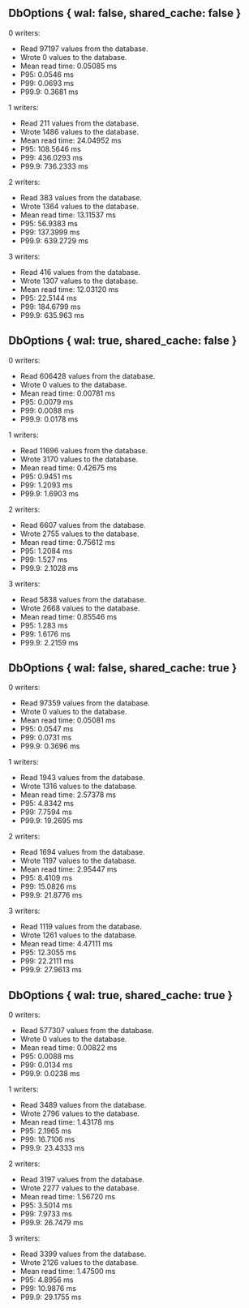 ## DbOptions { wal: false, shared_cache: false }

0 writers:
- Read 97197 values from the database.
- Wrote 0 values to the database.
- Mean read time: 0.05085 ms
- P95: 0.0546 ms
- P99: 0.0693 ms
- P99.9: 0.3681 ms

1 writers:
- Read 211 values from the database.
- Wrote 1486 values to the database.
- Mean read time: 24.04952 ms
- P95: 108.5646 ms
- P99: 436.0293 ms
- P99.9: 736.2333 ms

2 writers:
- Read 383 values from the database.
- Wrote 1364 values to the database.
- Mean read time: 13.11537 ms
- P95: 56.9383 ms
- P99: 137.3999 ms
- P99.9: 639.2729 ms

3 writers:
- Read 416 values from the database.
- Wrote 1307 values to the database.
- Mean read time: 12.03120 ms
- P95: 22.5144 ms
- P99: 184.6799 ms
- P99.9: 635.963 ms

## DbOptions { wal: true, shared_cache: false }

0 writers:
- Read 606428 values from the database.
- Wrote 0 values to the database.
- Mean read time: 0.00781 ms
- P95: 0.0079 ms
- P99: 0.0088 ms
- P99.9: 0.0178 ms

1 writers:
- Read 11696 values from the database.
- Wrote 3170 values to the database.
- Mean read time: 0.42675 ms
- P95: 0.9451 ms
- P99: 1.2093 ms
- P99.9: 1.6903 ms

2 writers:
- Read 6607 values from the database.
- Wrote 2755 values to the database.
- Mean read time: 0.75612 ms
- P95: 1.2084 ms
- P99: 1.527 ms
- P99.9: 2.1028 ms

3 writers:
- Read 5838 values from the database.
- Wrote 2668 values to the database.
- Mean read time: 0.85546 ms
- P95: 1.283 ms
- P99: 1.6176 ms
- P99.9: 2.2159 ms

## DbOptions { wal: false, shared_cache: true }

0 writers:
- Read 97359 values from the database.
- Wrote 0 values to the database.
- Mean read time: 0.05081 ms
- P95: 0.0547 ms
- P99: 0.0731 ms
- P99.9: 0.3696 ms

1 writers:
- Read 1943 values from the database.
- Wrote 1316 values to the database.
- Mean read time: 2.57378 ms
- P95: 4.8342 ms
- P99: 7.7594 ms
- P99.9: 19.2695 ms

2 writers:
- Read 1694 values from the database.
- Wrote 1197 values to the database.
- Mean read time: 2.95447 ms
- P95: 8.4109 ms
- P99: 15.0826 ms
- P99.9: 21.8776 ms

3 writers:
- Read 1119 values from the database.
- Wrote 1261 values to the database.
- Mean read time: 4.47111 ms
- P95: 12.3055 ms
- P99: 22.2111 ms
- P99.9: 27.9613 ms

## DbOptions { wal: true, shared_cache: true }

0 writers:
- Read 577307 values from the database.
- Wrote 0 values to the database.
- Mean read time: 0.00822 ms
- P95: 0.0088 ms
- P99: 0.0134 ms
- P99.9: 0.0238 ms

1 writers:
- Read 3489 values from the database.
- Wrote 2796 values to the database.
- Mean read time: 1.43178 ms
- P95: 2.1965 ms
- P99: 16.7106 ms
- P99.9: 23.4333 ms

2 writers:
- Read 3197 values from the database.
- Wrote 2277 values to the database.
- Mean read time: 1.56720 ms
- P95: 3.5014 ms
- P99: 7.9733 ms
- P99.9: 26.7479 ms

3 writers:
- Read 3399 values from the database.
- Wrote 2126 values to the database.
- Mean read time: 1.47500 ms
- P95: 4.8956 ms
- P99: 10.9876 ms
- P99.9: 29.1755 ms

